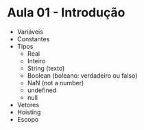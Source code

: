 # Aula 01 - Introdução

- Variáveis
- Constantes
- Tipos
	- Real
	- Inteiro
	- String (texto)
 	- Boolean (boleano: verdadeiro ou falso)
	- NaN (not a number)
 	- undefined
  	- null
- Vetores
- Hoisting
- Escopo
